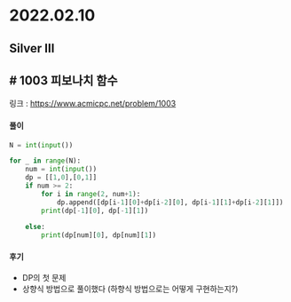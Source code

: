 # 2022.02.10

## Silver III

## # 1003 피보나치 함수

링크 : https://www.acmicpc.net/problem/1003



#### 풀이

```python
N = int(input())

for _ in range(N):
    num = int(input())
    dp = [[1,0],[0,1]]
    if num >= 2:
        for i in range(2, num+1):
            dp.append([dp[i-1][0]+dp[i-2][0], dp[i-1][1]+dp[i-2][1]])
        print(dp[-1][0], dp[-1][1])
    
    else:
        print(dp[num][0], dp[num][1])
```



#### 후기

* DP의 첫 문제
* 상향식 방법으로 풀이했다 (하향식 방법으로는 어떻게 구현하는지?)









